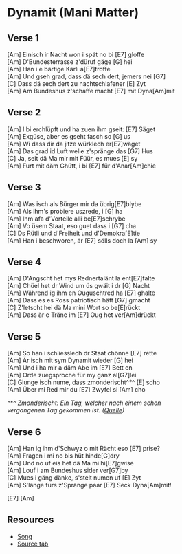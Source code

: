 # Dynamit (Mani Matter)

## Verse 1

[Am] Einisch ir Nacht won i spät no bi [E7] gloffe  
[Am] D'Bundesterrasse z'düruf gäge [G] hei  
[Am] Han i e bärtige Kärli a[E7]troffe  
[Am] Und gseh grad, dass dä sech dert, jemers nei [G7]  
[C] Dass dä sech dert zu nachtschlafener [E] Zyt  
[Am] Am Bundeshus z'schaffe macht [E7] mit Dyna[Am]mit

## Verse 2

[Am] I bi erchlüpft und ha zuen ihm gseit: [E7] Säget  
[Am] Exgüse, aber es gseht fasch so [G] us  
[Am] Wi dass dir da jitze würklech er[E7]wäget  
[Am] Das grad id Luft welle z'spränge das [G7] Hus  
[C] Ja, seit dä Ma mir mit Füür, es mues [E] sy  
[Am] Furt mit däm Ghütt, i bi [E7] für d'Anar[Am]chie

## Verse 3

[Am] Was isch als Bürger mir da übrig[E7]blybe  
[Am] Als ihm's probiere uszrede, i [G] ha  
[Am] Ihm afa d'Vorteile alli be[E7]schrybe  
[Am] Vo üsem Staat, eso guet dass i [G7] cha  
[C] Ds Rütli und d'Freiheit und d'Demokra[E]tie  
[Am] Han i beschworen, är [E7] sölls doch la [Am] sy

## Verse 4

[Am] D'Angscht het mys Rednertalänt la ent[E7]falte  
[Am] Chüel het dr Wind um üs gwäit i dr [G] Nacht  
[Am] Während ig ihm en Ouguschtred ha [E7] ghalte  
[Am] Dass es es Ross patriotisch hätt [G7] gmacht  
[C] Z'letscht hei dä Ma mini Wort so be[E]rückt  
[Am] Dass är e Träne im [E7] Oug het ver[Am]drückt

## Verse 5

[Am] So han i schliesslech dr Staat chönne [E7] rette  
[Am] Är isch mit sym Dynamit wieder [G] hei  
[Am] Und i ha mir a däm Abe im [E7] Bett en  
[Am] Orde zuegsproche für my ganz al[G7]lei  
[C] Glunge isch nume, dass zmonderischt^_*_^ [E] scho  
[Am] Über mi Red mir du [E7] Zwyfel si [Am] cho

_^*^ Zmonderischt: Ein Tag, welcher nach einem schon  
vergangenen Tag gekommen ist. ([Quelle](https://www.msn.com/de-ch/nachrichten/other/der-morndrig-tag-macht-hinecht-zu-n%C3%A4chti/ar-BBYnNVi))_

## Verse 6

[Am] Han ig ihm d'Schwyz o mit Rächt eso [E7] prise?  
[Am] Fragen i mi no bis hüt hinde[G]dry  
[Am] Und no uf eis het dä Ma mi hi[E7]gwise  
[Am] Louf i am Bundeshus sider ver[G7]by  
[C] Mues i gäng dänke, s'steit numen uf [E] Zyt  
[Am] S'länge fürs z'Spränge paar [E7] Seck Dyna[Am]mit!

[E7] [Am]

## Resources

- [Song](https://www.youtube.com/watch?v=qaeVSV0fRDo)
- [Source tab](https://tabs.ultimate-guitar.com/tab/mani-matter/dynamit-chords-2553321)
